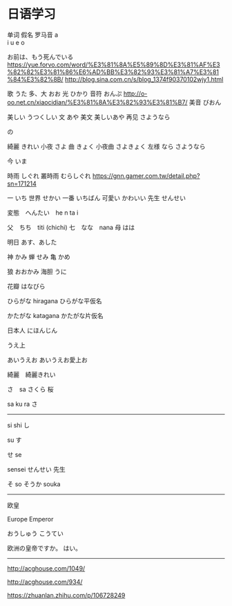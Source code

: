 # 日语学习

单词  假名 罗马音 
a	
i 
u
e
o


お前は、もう死んでいる
https://yue.forvo.com/word/%E3%81%8A%E5%89%8D%E3%81%AF%E3%82%82%E3%81%86%E6%AD%BB%E3%82%93%E3%81%A7%E3%81%84%E3%82%8B/
http://blog.sina.com.cn/s/blog_1374f90370102wjy1.html

歌 うた
多、大 おお
光  ひかり
音符  おんぷ  http://o-oo.net.cn/xiaocidian/%E3%81%8A%E3%82%93%E3%81%B7/
美音 びおん


美しい うつくしい
文 あや
美文 美しいあや
再见 さようなら



の

綺麗 きれい
小夜 さよ
曲 きょく
小夜曲 さよきょく
左様 なら さようなら

今 いま

時雨 しぐれ
叢時雨  むらしぐれ https://gnn.gamer.com.tw/detail.php?sn=171214

一 いち 
世界 せかい
一番 いちばん 
可愛い かわいい 
先生 せんせい

変態　へんたい　he n ta i

父　ちち　titi (chichi)
七　なな　nana
母 はは

明日 あす、あした



神 かみ
蝉 せみ
亀 かめ
 
狼 おおかみ
海胆 うに


花瓣 はなびら










ひらがな
hiragana
ひらがな平仮名

かたがな
katagana
かたがな片仮名



日本人 にほんじん


うえ上

あいうえお
あいうえお愛上お





綺麗　綺麗きれい








さ　sa
さくら
桜

sa ku ra
さ


----------------------------
si shi
し

su
す

せ
se

sensei
せんせい
先生

そ
so
そうか
souka

---------------------------


欧皇

Europe 
Emperor



おうしゅう
こうてい

欧洲の皇帝ですか。
はい。

---------------------------


http://acghouse.com/1049/

http://acghouse.com/934/

https://zhuanlan.zhihu.com/p/106728249
